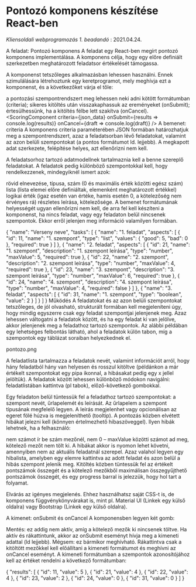 # Pontozó komponens készítése React-ben

_Kliensoldali webprogramozás 1. beadandó_ : 2021.04.24.

A feladat: Pontozó komponens
A feladat egy React-ben megírt pontozó komponens implementálása. A komponens célja, hogy egy előre definiált szerkezetben meghatározott feladatsor értékelését támogassa.

A komponenst tetszőleges alkalmazásban lehessen használni. Ennek szimulálására létrehoztunk egy keretprogramot, mely meghívja ezt a komponenst, és a következőket várja el tőle:

a pontozási szempontrendszert meg lehessen neki adni kötött formátumban (criteria);
sikeres kitöltés után visszakaphassuk az ereményeket (onSubmit);
értesülhessünk, ha a kitöltés félbe lett szakítva (onCancel).
<ScoringComponent
criteria={json_data}
onSubmit={results => console.log(results)}
onCancel={draft => console.log(draft)}
/>
A bemenet: criteria
A komponens criteria paraméterében JSON formában határozhatjuk meg a szempontrendszert, azaz a feladatsorban lévő feladatokat, valamint az azon belüli szempontokat (a pontos formátumot ld. lejjebb). A megkapott adat szerkezete, felépítése helyes, azt ellenőrizni nem kell.

A feladatsorhoz tartozó adatmodellnek tartalmaznia kell a benne szereplő feladatokat. A feladatok pedig különböző szempontokkal kell, hogy rendelkezzenek, mindegyiknél ismert azok:

rövid elnevezése,
típusa,
szám (0 és maximális érték közötti egész szám)
lista (lista elemei előre definiáltak, elemenként meghatározott értékkel)
logikai érték (igaz esetén van értéke, hamis esetén 0, a kötelezőség nem érvényes rá)
részletes leírása,
kötelezősége.
A bemenet formátumának helyességét ugyan ellenőrizni nem kell, de arra fel kell készíteni a komponenst, ha nincs feladat, vagy egy feladaton belül nincsenek szempontok. Ekkor erről jelenjen meg információ valamilyen formában.

{
"name": "Verseny neve",
"tasks": [
{
"name": "1. feladat",
"aspects": [
{
"id": 11,
"name": "1. szempont",
"type": "list",
"values": {
"good": 5,
"bad": 0
},
"required": true
}
]
},
{
"name": "2. feladat",
"aspects": [
{
"id": 21,
"name": "1. szempont",
"description": "1. szempont leírása",
"type": "number",
"maxValue": 5,
"required": true
},
{
"id": 22,
"name": "2. szempont",
"description": "2. szempont leírása",
"type": "number",
"maxValue": 4,
"required": true
},
{
"id": 23,
"name": "3. szempont",
"description": "3. szempont leírása",
"type": "number",
"maxValue": 6,
"required": true
},
{
"id": 24,
"name": "4. szempont",
"description": "4. szempont leírása",
"type": "number",
"maxValue": 4,
"required": false
}
]
},
{
"name": "3. feladat",
"aspects": [
{
"id": 31,
"name": "1. szempont",
"type": "boolean",
"value": 2
}
]
}
]
}
Működés
A feladatokat és az azon belüli szempontokat tetszőleges, de jól olvasható, strukturált formában kell megjeleníteni úgy, hogy mindig egyszerre csak egy feladat szempontjai jelenjenek meg. Azaz lehessen váltogatni a feladatok között, és ha egy feladat ki van jelölve, akkor jelenjenek meg a feladathoz tartozó szempontok. Az alábbi példában egy lehetséges felbontás látható, ahol a feladatok külön tabon, míg a szempontok egy táblázat soraiban helyezkednek el.

pontozo.png

A feladatlista tartalmazza a feladatok nevét, valamint információt arról, hogy hány feladatból hány van helyesen és rosszul kitöltve (példánkon a már értékelt szempontokat egy pipa ikonnal, a hibásakat pedig egy x jellel jelöltük). A feladatok között lehessen különböző módokon navigálni: feladatlistában kattintva (pl tabok), előző-következő gombokkal.

Egy feladaton belül tüntessük fel a feladathoz tartozó szempontokat: a szempont nevét, űrlapelemét és leírását. Az űrlapelem a szempont típusának megfelelő legyen. A leírás megjelenhet vagy opcionálisan az egeret fölé húzva is megjeleníthető (tooltip). A pontozás közben elvétett hibákat jelezni kell (könnyen értelmezhető hibaszöveggel). Ilyen hibák lehetnek, ha a felhasználó:

nem számot ír be szám mezőnél,
nem 0 – maxValue közötti számot ad meg,
kötelező mezőt nem tölt ki. A hibákat akkor is nyomon lehet követni, amennyiben nem az aktuális feladatnál szerepel. Azaz valahol legyen egy hibalista, amelyben egy elemre kattintva az adott feladat és azon belül a hibás szempont jelenik meg.
Kitöltés közben tüntessük fel az értékelt pontszámok összegét és a kötelező mezőkből maximálisan összegyűjthető pontszámok összegét, és egy progress barral is jelezzük, hogy hol tart a folyamat.

Elvárás az igényes megjelenés. Ehhez használhatsz saját CSS-t is, de komponens függvénykönyvárakat is, mint pl. Material UI (Linkek egy külső oldalra) vagy Bootstrap (Linkek egy külső oldalra).

A kimenet: onSubmit és onCancel
A komponensben legyen két gomb:

Mentés: ez addig nem aktív, amíg a kötelező mezők ki nincsenek töltve. Ha aktív és rákattintunk, akkor az onSubmit eseményt hívja meg a kimeneti adattal (ld lejjebb).
Mégsem: ez bármikor meghívható. Rákattintva csak a kitöltött mezőkkel kell előállítani a kimeneti formátumot és meghívni az onCancel eseményt.
A kimeneti formátumban a szempontok azonosítójához kell az értéket rendelni a következő formátumban:

{
"results": [
{
"id": 11,
"value": 5
},
{
"id": 21,
"value": 4
},
{
"id": 22,
"value": 4
},
{
"id": 23,
"value": 2
},
{
"id": 24,
"value": 0
},
{
"id": 31,
"value": 0
}
]
}
